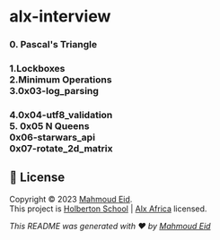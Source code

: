 # alx-interview
### 0. Pascal's Triangle
### 1.Lockboxes <br>2.Minimum Operations <br> 3.0x03-log_parsing
### 4.0x04-utf8_validation <br> 5. 0x05 N Queens <br> 0x06-starwars_api <br> 0x07-rotate_2d_matrix

## 📝 License

Copyright © 2023 [Mahmoud Eid](https://github.com/Mado007).<br />
This project is [Holberton School](https://github.com/holbertonschool) | [Alx Africa](https://www.alxafrica.com/)  licensed.

_This README was generated with ❤️ by [Mahmoud Eid](https://github.com/Mado007)_